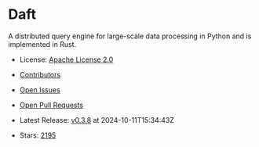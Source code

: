 # Daft

A distributed query engine for large-scale data processing in Python and is implemented in Rust.
- License: [Apache License 2.0](https://spdx.org/licenses/Apache-2.0.html)

- [Contributors](https://github.com/Eventual-Inc/Daft/graphs/contributors)
- [Open Issues](https://github.com/Eventual-Inc/Daft/issues?q=sort%3Aupdated-desc+is%3Aissue+is%3Aopen)
- [Open Pull Requests](https://github.com/Eventual-Inc/Daft/pulls?q=sort%3Aupdated-desc+is%3Apr+is%3Aopen)
- Latest Release: [v0.3.8](https://github.com/Eventual-Inc/Daft/releases/tag/v0.3.8) at 2024-10-11T15:34:43Z

- Stars: [2195](https://github.com/Eventual-Inc/Daft/stargazers)

